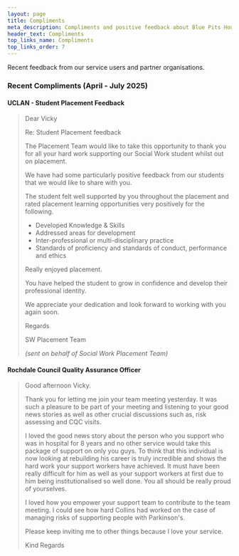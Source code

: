 ```yaml
---
layout: page
title: Compliments
meta_description: Compliments and positive feedback about Blue Pits Housing Action
header_text: Compliments
top_links_name: Compliments
top_links_order: 7
---
```


Recent feedback from our service users and partner organisations.

### Recent Compliments (April - July 2025)

#### UCLAN - Student Placement Feedback

> Dear Vicky
> 
> Re: Student Placement feedback
> 
> The Placement Team would like to take this opportunity to thank you for all your hard work supporting our Social Work student whilst out on placement.
> 
> We have had some particularly positive feedback from our students that we would like to share with you.
> 
> The student felt well supported by you throughout the placement and rated placement learning opportunities very positively for the following.
> 
> - Developed Knowledge & Skills
> - Addressed areas for development
> - Inter-professional or multi-disciplinary practice
> - Standards of proficiency and standards of conduct, performance and ethics
> 
> Really enjoyed placement.
> 
> You have helped the student to grow in confidence and develop their professional identity.
> 
> We appreciate your dedication and look forward to working with you again soon.
> 
> Regards
> 
> SW Placement Team
> 
> *(sent on behalf of Social Work Placement Team)*

#### Rochdale Council Quality Assurance Officer

> Good afternoon Vicky.
> 
> Thank you for letting me join your team meeting yesterday. It was such a pleasure to be part of your meeting and listening to your good news stories as well as other crucial discussions such as, risk assessing and CQC visits.
> 
> I loved the good news story about the person who you support who was in hospital for 8 years and no other service would take this package of support on only you guys. To think that this individual is now looking at rebuilding his career is truly incredible and shows the hard work your support workers have achieved. It must have been really difficult for him as well as your support workers at first due to him being institutionalised so well done. You all should be really proud of yourselves.
> 
> I loved how you empower your support team to contribute to the team meeting. I could see how hard Collins had worked on the case of managing risks of supporting people with Parkinson's.
> 
> Please keep inviting me to other things because I love your service.
> 
> Kind Regards

